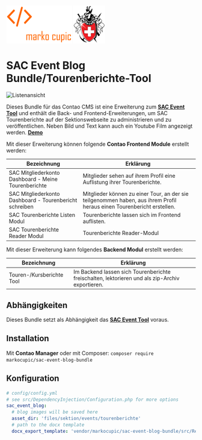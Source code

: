 <div>
<img src="docs/images/logo.png" height="100">
<img src="docs/images/sac_logo.png" height="100">
</div>

# SAC Event Blog Bundle/Tourenberichte-Tool

![Listenansicht](docs/images/sac_event_blog_bundle.gif)

Dieses Bundle für das Contao CMS ist eine Erweiterung zum [**SAC Event Tool**]('https://github.com/markocupic/sac-event-blog-bundle') und enthält die Back- und Frontend-Erweiterungen, um SAC Tourenberichte auf der Sektionswebseite zu administrieren und zu veröffentlichen. Neben Bild und Text kann auch ein Youtube Film angezeigt werden. [**Demo**](https://www.sac-pilatus.ch/home.html#eventBlogList335)

Mit dieser Erweiterung können folgende **Contao Frontend Module** erstellt werden:

| Bezeichnung                                             | Erklärung                                                                                                              |
|---------------------------------------------------------|------------------------------------------------------------------------------------------------------------------------|
| SAC Mitgliederkonto Dashboard - Meine Tourenberichte    | Mitglieder sehen auf ihrem Profil eine Auflistung ihrer Tourenberichte.                                                |
| SAC Mitgliederkonto Dashboard - Tourenbericht schreiben | Mitglieder können zu einer Tour, an der sie teilgenommen haben, aus ihrem Profil heraus einen Tourenbericht erstellen. |
| SAC Tourenberichte Listen Modul                         | Tourenberichte lassen sich im Frontend auflisten.                                                                      |
| SAC Tourenberichte Reader Modul                         | Tourenberichte Reader-Modul                                                                                            |

Mit dieser Erweiterung kann folgendes **Backend Modul** erstellt werden:

| Bezeichnung                               | Erklärung                                                                                       |
|------------------------------------------------------|-------------------------------------------------------------------------------------------------|
|Touren-/Kursberichte Tool | Im Backend lassen sich Tourenberichte freischalten, lektorieren und als zip-Archiv exportieren. |

## Abhängigkeiten

Dieses Bundle setzt als Abhängigkeit das [**SAC Event Tool**]('https://github.com/markocupic/sac-event-blog-bundle') voraus.

## Installation

Mit **Contao Manager** oder mit Composer: `composer require markocupic/sac-event-blog-bundle`

## Konfiguration

```yaml
# config/config.yml
# see src/DependencyInjection/Configuration.php for more options
sac_event_blog:
  # blog images will be saved here
  asset_dir: 'files/sektion/events/tourenberichte'
  # path to the docx template
  docx_export_template: 'vendor/markocupic/sac-event-blog-bundle/src/Resources/contao/templates/docx/event_blog.docx'

```
